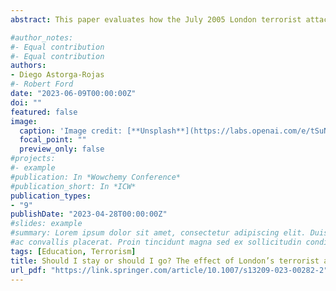 ```yaml
---
abstract: This paper evaluates how the July 2005 London terrorist attacks affected Muslim teenagers’ education plans and decisions. The attacks triggered a violent backslash against the Muslim community, which could have affected their incentives to continue in full-time education. I examine panel data on educational attitudes from the ’Next Steps’ Survey in England and use the month the survey was administered to divide individuals into treatment and control groups. I find that the attacks negatively affected the education plans of Muslims, but not those of any other major religious group. The probability of planning to continue in full-time education decreased by around 4.4 percentage points for Muslims after the attacks. This corresponds to a 69% increase in individuals who were not sure whether to continue or drop out of full-time education after the compulsory years. However, this change in plans appears to be a temporary reaction, since it did not affect students’ actual decisions 2 years later.

#author_notes:
#- Equal contribution
#- Equal contribution
authors:
- Diego Astorga-Rojas
#- Robert Ford
date: "2023-06-09T00:00:00Z"
doi: ""
featured: false
image:
  caption: 'Image credit: [**Unsplash**](https://labs.openai.com/e/tSuN4Ny03gDx2zQ9rlOM4SOY/0mV0nEbH9VZquK86wx4sWHzg)'
  focal_point: ""
  preview_only: false
#projects:
#- example
#publication: In *Wowchemy Conference*
#publication_short: In *ICW*
publication_types:
- "9"
publishDate: "2023-04-28T00:00:00Z"
#slides: example
#summary: Lorem ipsum dolor sit amet, consectetur adipiscing elit. Duis posuere tellus
#ac convallis placerat. Proin tincidunt magna sed ex sollicitudin condimentum.
tags: [Education, Terrorism] 
title: Should I stay or should I go? The effect of London’s terrorist attack on the educational choices of Muslims
url_pdf: "https://link.springer.com/article/10.1007/s13209-023-00282-2"
---
```



